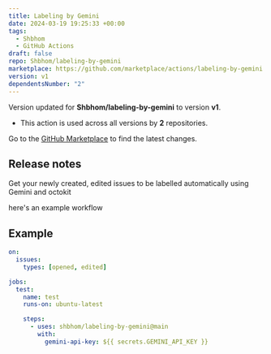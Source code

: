 ```yaml
---
title: Labeling by Gemini
date: 2024-03-19 19:25:33 +00:00
tags:
  - Shbhom
  - GitHub Actions
draft: false
repo: Shbhom/labeling-by-gemini
marketplace: https://github.com/marketplace/actions/labeling-by-gemini
version: v1
dependentsNumber: "2"
---
```



Version updated for **Shbhom/labeling-by-gemini** to version **v1**.
- This action is used across all versions by **2** repositories.

Go to the [GitHub Marketplace](https://github.com/marketplace/actions/labeling-by-gemini) to find the latest changes.

## Release notes

Get your newly created, edited issues to be labelled automatically using Gemini and octokit

here's an example workflow
## Example

```yaml
on:
  issues:
    types: [opened, edited]

jobs:
  test:
    name: test
    runs-on: ubuntu-latest

    steps:
      - uses: shbhom/labeling-by-gemini@main
        with:
          gemini-api-key: ${{ secrets.GEMINI_API_KEY }}
```

